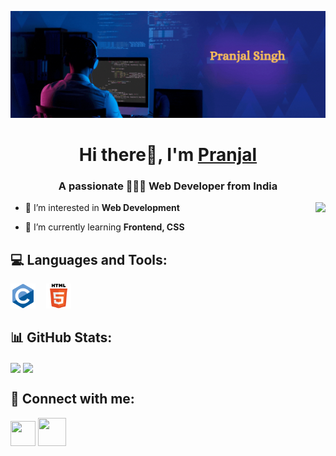 <img src="https://github.com/prancodes/prancodes/blob/main/Github%20Banner.gif" alt="Banner"></img>
<h1 align="center">Hi there👋, I'm <a href src="https://github.com/prancodes" target="_main" >Pranjal</a></h1>
<h3 align="center">A passionate 👨🏻‍💻 Web Developer from India</h3>

<img align="right" src="https://media1.giphy.com/media/2IudUHdI075HL02Pkk/giphy.gif?cid=6c09b952zp5u5lre2cpimspkzznbo454nafsyo65yald0k8o&ep=v1_internal_gif_by_id&rid=giphy.gif&ct=g" height="120"></img>
- 🔭 I’m interested in **Web Development**

- 🌱 I’m currently learning **Frontend, CSS**


### <h2>💻 Languages and Tools:</h2>
<pre align="left"><a href="https://www.cprogramming.com/" target="_blank" rel="noreferrer"><img src="https://raw.githubusercontent.com/devicons/devicon/master/icons/c/c-original.svg" alt="c" width="40" height="40"/></a>  <a href="https://www.w3.org/html/" target="_blank" rel="noreferrer"><img src="https://raw.githubusercontent.com/devicons/devicon/master/icons/html5/html5-original-wordmark.svg" alt="html5" width="40" height="40"/></a></pre>


### <h2>📊 GitHub Stats:</h2>
<img align="center" height=195 src="https://github-readme-stats.vercel.app/api/top-langs/?username=prancodes&theme=vision-friendly-dark&hide_border=false&include_all_commits=true&count_private=false&layout=compact"></img>
<img align="center" height=200 align="centre" src="https://github-readme-streak-stats.herokuapp.com/?user=prancodes&theme=vision-friendly-dark&hide_border=false"></img>

<!--
![](https://github-readme-stats.vercel.app/api?username=prancodes&theme=vision-friendly-dark&hide_border=false&include_all_commits=true&count_private=false)
![](https://github-readme-stats.vercel.app/api/top-langs/?username=prancodes&theme=vision-friendly-dark&hide_border=false&include_all_commits=true&count_private=false&layout=compact)</br>
![](https://github-readme-streak-stats.herokuapp.com/?user=prancodes&theme=vision-friendly-dark&hide_border=false)
-->

### <h2>🤝 Connect with me:</h2>
<a href="https://github.com/prancodes"><img src="https://github.githubassets.com/assets/GitHub-Mark-ea2971cee799.png" width="40" height="40"></img></a>
<a href="mailto: prancoder@gmail.com"><img src="https://cdn3d.iconscout.com/3d/free/thumb/free-gmail-8913532-7250524.png?f=webp" width="45" height="45"></img></a>


<!---
prancodes/prancodes is a ✨ special ✨ repository because its `README.md` (this file) appears on your GitHub profile.
You can click the Preview link to take a look at your changes.
--->
